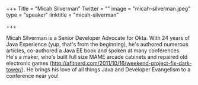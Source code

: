 +++
Title = "Micah Silverman"
Twitter = ""
image = "micah-silverman.jpeg"
type = "speaker"
linktitle = "micah-silverman"

+++

Micah Silverman is a Senior Developer Advocate for Okta. With 24 years of Java Experience (yup, that's from the beginning), he's authored numerous articles, co-authored a Java EE book and spoken at many conferences. He's a maker, who's built full size MAME arcade cabinets and repaired old electronic games (http://afitnerd.com/2011/10/16/weekend-project-fix-dark-tower/). He brings his love of all things Java and Developer Evangelism to a conference near you!
